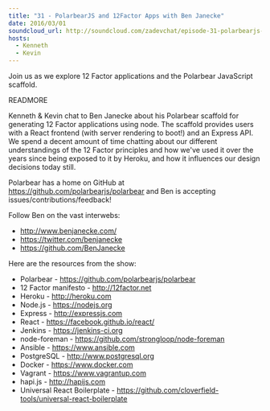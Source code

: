 ```yaml
---
title: "31 - PolarbearJS and 12Factor Apps with Ben Janecke"
date: 2016/03/01
soundcloud_url: http://soundcloud.com/zadevchat/episode-31-polarbearjs-and-12factor-apps-with-ben-janecke
hosts:
  - Kenneth
  - Kevin
---
```


Join us as we explore 12 Factor applications and the Polarbear JavaScript scaffold.

READMORE

Kenneth & Kevin chat to Ben Janecke about his Polarbear scaffold for generating 12 Factor applications using node. The scaffold provides users with a React frontend (with server rendering to boot!) and an Express API. We spend a decent amount of time chatting about our different understandings of the 12 Factor principles and how we've used it over the years since being exposed to it by Heroku, and how it influences our design decisions today still.

Polarbear has a home on GitHub at https://github.com/polarbearjs/polarbear and Ben is accepting issues/contributions/feedback!

Follow Ben on the vast interwebs:

* http://www.benjanecke.com/
* https://twitter.com/benjanecke
* https://github.com/BenJanecke

Here are the resources from the show:

* Polarbear - https://github.com/polarbearjs/polarbear
* 12 Factor manifesto - http://12factor.net
* Heroku - http://heroku.com
* Node.js - https://nodejs.org
* Express - http://expressjs.com
* React - https://facebook.github.io/react/
* Jenkins - https://jenkins-ci.org
* node-foreman - https://github.com/strongloop/node-foreman
* Ansible - https://www.ansible.com
* PostgreSQL - http://www.postgresql.org
* Docker - https://www.docker.com
* Vagrant - https://www.vagrantup.com
* hapi.js - http://hapijs.com
* Universal React Boilerplate - https://github.com/cloverfield-tools/universal-react-boilerplate
